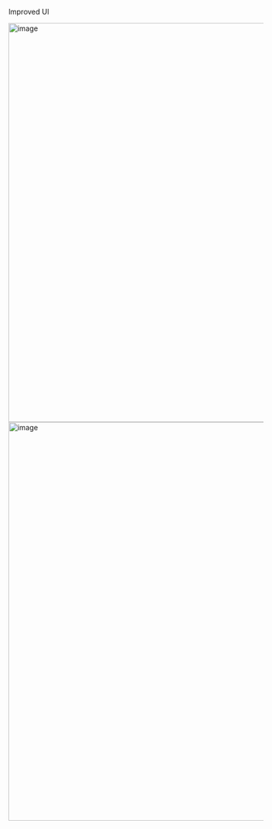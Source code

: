 Improved UI

<img width="788" alt="image" src="https://github.com/mc-jamin/login-page-react/assets/13468589/5666dbb9-4297-40d8-8df9-955a72018c74" lazy-loading="true">

</br>

<img width="787" alt="image" src="https://github.com/mc-jamin/login-page-react/assets/13468589/4e5e08aa-88c8-486a-ba66-8c70325f49ab" lazy-loading="true">

